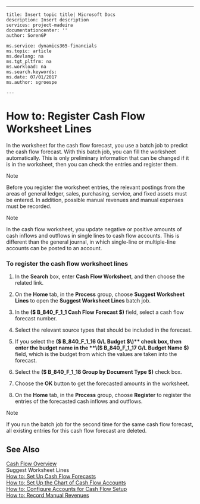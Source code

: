 ---
    title: Insert topic title| Microsoft Docs
    description: Insert description
    services: project-madeira
    documentationcenter: ''
    author: SorenGP

    ms.service: dynamics365-financials
    ms.topic: article
    ms.devlang: na
    ms.tgt_pltfrm: na
    ms.workload: na
    ms.search.keywords:
    ms.date: 07/01/2017
    ms.author: sgroespe

    ---
# How to: Register Cash Flow Worksheet Lines
In the worksheet for the cash flow forecast, you use a batch job to predict the cash flow forecast. With this batch job, you can fill the worksheet automatically. This is only preliminary information that can be changed if it is in the worksheet, then you can check the entries and register them.  
  
> [!NOTE]  
>  Before you register the worksheet entries, the relevant postings from the areas of general ledger, sales, purchasing, service, and fixed assets must be entered. In addition, possible manual revenues and manual expenses must be recorded.  
  
> [!NOTE]  
>  In the cash flow worksheet, you update negative or positive amounts of cash inflows and outflows in single lines to cash flow accounts. This is different than the general journal, in which single-line or multiple-line accounts can be posted to an account.  
  
### To register the cash flow worksheet lines  
  
1.  In the **Search** box, enter **Cash Flow Worksheet**, and then choose the related link.  
  
2.  On the **Home** tab, in the **Process** group, choose **Suggest Worksheet Lines** to open the **Suggest Worksheet Lines** batch job.  
  
3.  In the **\($ B\_840\_F\_1\_1 Cash Flow Forecast $\)** field, select a cash flow forecast number.  
  
4.  Select the relevant source types that should be included in the forecast.  
  
5.  If you select the **\($ B\_840\_F\_1\_16 G\/L Budget $\)** check box, then enter the budget name in the **\($ B\_840\_F\_1\_17 G\/L Budget Name $\)** field, which is the budget from which the values are taken into the forecast.  
  
6.  Select the **\($ B\_840\_F\_1\_18 Group by Document Type $\)** check box.  
  
7.  Choose the **OK** button to get the forecasted amounts in the worksheet.  
  
8.  On the **Home** tab, in the **Process** group, choose **Register** to register the entries of the forecasted cash inflows and outflows.  
  
> [!NOTE]  
>  If you run the batch job for the second time for the same cash flow forecast, all existing entries for this cash flow forecast are deleted.  
  
## See Also  
 [Cash Flow Overview](../Finance/cash-flow-overview.md)   
 Suggest Worksheet Lines   
 [How to: Set Up Cash Flow Forecasts](../Finance/how-to-set-up-cash-flow-forecasts.md)   
 [How to: Set Up the Chart of Cash Flow Accounts](../Finance/how-to-set-up-the-chart-of-cash-flow-accounts.md)   
 [How to: Configure Accounts for Cash Flow Setup](../Finance/how-to-configure-accounts-for-cash-flow-setup.md)   
 [How to: Record Manual Revenues](../Finance/how-to-record-manual-revenues.md)